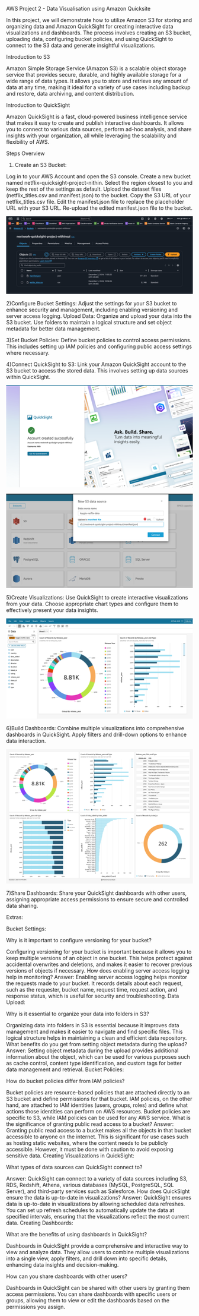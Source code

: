 AWS Project 2 - Data Visualisation using Amazon Quicksite

In this project, we will demonstrate how to utilize Amazon S3 for storing and organizing data and Amazon QuickSight for creating interactive data visualizations and dashboards. The process involves creating an S3 bucket, uploading data, configuring bucket policies, and using QuickSight to connect to the S3 data and generate insightful visualizations.

Introduction to S3

Amazon Simple Storage Service (Amazon S3) is a scalable object storage service that provides secure, durable, and highly available storage for a wide range of data types. It allows you to store and retrieve any amount of data at any time, making it ideal for a variety of use cases including backup and restore, data archiving, and content distribution.

Introduction to QuickSight

Amazon QuickSight is a fast, cloud-powered business intelligence service that makes it easy to create and publish interactive dashboards. It allows you to connect to various data sources, perform ad-hoc analysis, and share insights with your organization, all while leveraging the scalability and flexibility of AWS.


Steps Overview

1) Create an S3 Bucket:

Log in to your AWS Account and open the S3 console.
Create a new bucket named netflix-quicksight-project-nithin. Select the region closest to you and keep the rest of the settings as default.
Upload the dataset files (netflix_titles.csv and manifest.json) to the bucket.
Copy the S3 URL of your netflix_titles.csv file.
Edit the manifest.json file to replace the placeholder URL with your S3 URL.
Re-upload the edited manifest.json file to the bucket.


![Website Screenshot](Images/S1.png)

2)Configure Bucket Settings: 
Adjust the settings for your S3 bucket to enhance security and management, including enabling versioning and server access logging.
Upload Data: Organize and upload your data into the S3 bucket. Use folders to maintain a logical structure and set object metadata for better data management.


3)Set Bucket Policies: 
Define bucket policies to control access permissions. This includes setting up IAM policies and configuring public access settings where necessary.


4)Connect QuickSight to S3: 
Link your Amazon QuickSight account to the S3 bucket to access the stored data. This involves setting up data sources within QuickSight.


![Website Screenshot](Images/S2.png)


![Website Screenshot](Images/S3.png)


5)Create Visualizations: 
Use QuickSight to create interactive visualizations from your data. Choose appropriate chart types and configure them to effectively present your data insights.

 ![Website Screenshot](Images/S4.png)
 

6)Build Dashboards: 
Combine multiple visualizations into comprehensive dashboards in QuickSight. Apply filters and drill-down options to enhance data interaction.

![Website Screenshot](Images/S5.png)

7)Share Dashboards: 
Share your QuickSight dashboards with other users, assigning appropriate access permissions to ensure secure and controlled data sharing.


Extras:

Bucket Settings:

Why is it important to configure versioning for your bucket?

Configuring versioning for your bucket is important because it allows you to keep multiple versions of an object in one bucket. This helps protect against accidental overwrites and deletions, and makes it easier to recover previous versions of objects if necessary.
How does enabling server access logging help in monitoring?
Answer: Enabling server access logging helps monitor the requests made to your bucket. It records details about each request, such as the requester, bucket name, request time, request action, and response status, which is useful for security and troubleshooting.
Data Upload:

Why is it essential to organize your data into folders in S3?

Organizing data into folders in S3 is essential because it improves data management and makes it easier to navigate and find specific files. This logical structure helps in maintaining a clean and efficient data repository.
What benefits do you get from setting object metadata during the upload?
Answer: Setting object metadata during the upload provides additional information about the object, which can be used for various purposes such as cache control, content type identification, and custom tags for better data management and retrieval.
Bucket Policies:

How do bucket policies differ from IAM policies?

Bucket policies are resource-based policies that are attached directly to an S3 bucket and define permissions for that bucket. IAM policies, on the other hand, are attached to IAM identities (users, groups, roles) and define what actions those identities can perform on AWS resources. Bucket policies are specific to S3, while IAM policies can be used for any AWS service.
What is the significance of granting public read access to a bucket?
Answer: Granting public read access to a bucket makes all the objects in that bucket accessible to anyone on the internet. This is significant for use cases such as hosting static websites, where the content needs to be publicly accessible. However, it must be done with caution to avoid exposing sensitive data.
Creating Visualizations in QuickSight:

What types of data sources can QuickSight connect to?

Answer: QuickSight can connect to a variety of data sources including S3, RDS, Redshift, Athena, various databases (MySQL, PostgreSQL, SQL Server), and third-party services such as Salesforce.
How does QuickSight ensure the data is up-to-date in visualizations?
Answer: QuickSight ensures data is up-to-date in visualizations by allowing scheduled data refreshes. You can set up refresh schedules to automatically update the data at specified intervals, ensuring that the visualizations reflect the most current data.
Creating Dashboards:

What are the benefits of using dashboards in QuickSight?

Dashboards in QuickSight provide a comprehensive and interactive way to view and analyze data. They allow users to combine multiple visualizations into a single view, apply filters, and drill down into specific details, enhancing data insights and decision-making.


How can you share dashboards with other users?

Dashboards in QuickSight can be shared with other users by granting them access permissions. You can share dashboards with specific users or groups, allowing them to view or edit the dashboards based on the permissions you assign.

